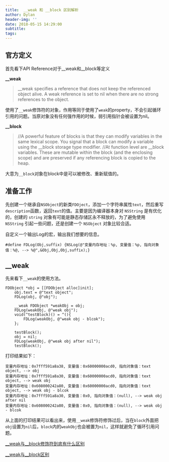 ```yaml
---
title:  __weak 和 __block 区别解析
author: Dylan
header-img: ''
date: 2018-05-15 14:29:00
subtitle:
tags:
---
```


## 官方定义
首先看下API Reference对于__weak和__block等定义

**__weak**
 
>__weak specifies a reference that does not keep the 
> referenced object alive. A weak reference is set to nil when
> there are no strong references to the object.

使用了`__weak`修饰符的对象，作用等同于使用了`weak`的property，不会引起循环引用的问题。当原对象没有任何强作用的时候，弱引用指针会被设置为nil。

**__block**

> //A powerful feature of blocks is that they can modify 
> variables in the same lexical scope. You signal that a block 
> can modify a variable using the __block storage type 
> modifier. 
> //At function level are __block variables. These are mutable
>  within the block (and the enclosing scope) and are preserved
>  if any referencing block is copied to the heap.

大意为`__block`对象在block中是可以被修改、重新赋值的。

## 准备工作
先创建一个继承自`NSObject`的新类`FDOject`，添加一个字符串属性`text`，然后重写`description`函数，返回`text`的值。主要是因为编译器本身对 `NSString` 是有优化的，创建的 `string` 对象有可能是静态存储区永不释放的，为了避免使用 `NSString` 引起一些问题，还是创建一个 `NSObject` 对象比较合适。

自定义一个输出Log的宏，输出我们想要的信息。

```
#define FDLog(Obj,suffix) {NSLog(@"变量内存地址：%p, 变量值：%p, 指向对象值：%@, --> %@",&Obj,Obj,Obj,suffix);}
```

## __weak
先来看下`__weak`的使用方法。

```
FDObject *obj = [[FDObject alloc]init];
    obj.text = @"text object";
    FDLog(obj, @"obj");

    __weak FDObject *weakObj = obj;
    FDLog(weakObj, @"weak obj");
    void(^testBlock)() = ^(){
        FDLog(weakObj, @"weak obj - blcok");
    };
    
    testBlock();
    obj = nil;
    FDLog(weakObj, @"weak obj after nil");
    testBlock();
```

打印结果如下：
```
变量内存地址：0x7fff591a8a38, 变量值：0x60000000acd0, 指向对象值：text object, --> obj
变量内存地址：0x7fff591a8a30, 变量值：0x60000000acd0, 指向对象值：text object, --> weak obj
变量内存地址：0x608000242a80, 变量值：0x60000000acd0, 指向对象值：text object, --> weak obj - blcok
变量内存地址：0x7fff591a8a30, 变量值：0x0, 指向对象值：(null), --> weak obj after nil
变量内存地址：0x608000242a80, 变量值：0x0, 指向对象值：(null), --> weak obj - blcok
```

从上面的打印结果可以看出来，使用`__weak`修饰符修饰过后，当在`block`外面把`obj`设置为`nil`后，`block`内的`weakObj`也会被置为`nil`，这样就避免了循环引用问题。

[__weak与__block修饰符到底有什么区别](http://blog.csdn.net/abc649395594/article/details/45476925)

[__weak与__block区别](http://honglu.me/2015/01/06/weak%E4%B8%8Eblock%E5%8C%BA%E5%88%AB/)




